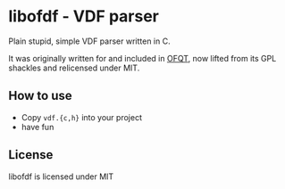 # libofdf - VDF parser

Plain stupid, simple VDF parser written in C.

It was originally written for and included in [OFQT](https://github.com/Jan200101/OFQT), now lifted from its GPL shackles and relicensed under MIT.

## How to use
- Copy `vdf.{c,h}` into your project
- have fun

## License
libofdf is licensed under MIT
